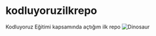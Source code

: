 # kodluyoruzilkrepo
Kodluyoruz Eğitimi kapsamında açtığım ilk repo
<img src="https://i.hizliresim.com/12gkisv.jpg" alt="Dinosaur" />
